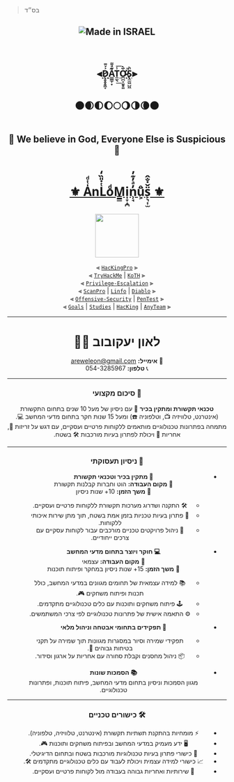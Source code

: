 > בס״ד 


<h2 align="center">

 <img align="center" title="Made in ISRAEL" src="https://img.shields.io/badge/MADE%20IN-ISRAEL-blue?style=for-the-badge">

<img src="https://camo.githubusercontent.com/82291b0fe831bfc6781e07fc5090cbd0a8b912bb8b8d4fec0696c881834f81ac/68747470733a2f2f70726f626f742e6d656469612f394575424971676170492e676966" width="200" height="2"> <br><br>
 
 ⫷[D̷̨̥̥̥͖̞͐ͮ̄A̳̳̹̟̋ͣ͌ͅT̼̼̖̾͟͞Ơ̷̴̪̪̝͈̥͈̆̀̚S̢̼̼͖̺͖ͪ](https://github.com/AnLoMinus/DatOS/)⫸ <br> <br>
 
 🌑🌒🌓🌔🌕🌖🌗🌘🌑
 
<img src="https://camo.githubusercontent.com/82291b0fe831bfc6781e07fc5090cbd0a8b912bb8b8d4fec0696c881834f81ac/68747470733a2f2f70726f626f742e6d656469612f394575424971676170492e676966" width="500" height="2"><br>

<p align="center">🔱 We believe in God, Everyone Else is Suspicious 🔱</p>

<img src="https://camo.githubusercontent.com/82291b0fe831bfc6781e07fc5090cbd0a8b912bb8b8d4fec0696c881834f81ac/68747470733a2f2f70726f626f742e6d656469612f394575424971676170492e676966" width="500" height="2"><br>
 
</h2>

<div align="center">
 
# <a href="https://github.com/Anlominus">⚜️ A̍ͭͩnLͭ̇̎̏̒oͩM̳͇i͎̞̝̪n̹̘̓ͣ̓͊̓ů͕̈s̙͉͎̫̈̌̇̐̂ ⚜️</a>

<img src="https://camo.githubusercontent.com/82291b0fe831bfc6781e07fc5090cbd0a8b912bb8b8d4fec0696c881834f81ac/68747470733a2f2f70726f626f742e6d656469612f394575424971676170492e676966" width="350" height="1"> <br>

<img align="center" width="100" src="https://user-images.githubusercontent.com/51442719/172729066-1293d382-4a31-4f03-8c23-ab0ea5f611a0.png">

⫷ [`HacKingPro`](https://github.com/Anlominus/HacKingPro) ⫸
<br>
⫷ [`TryHackMe`](https://github.com/Anlominus/TryHackMe) | [`KoTH`](https://github.com/Anlominus/TryHackMe/tree/main/King%20of%20the%20Hill/KoTH) ⫸ 
<br>
⫷ [`Privilege-Escalation`](https://github.com/Anlominus/Privilege-Escalation) ⫸
<br>
⫷ [`ScanPro`](https://github.com/Anlominus/ScanPro) | [`Linfo`](https://github.com/Anlominus/Linfo) | [`Diablo`](https://github.com/Anlominus/Diablo) ⫸ 
<br>
⫷ [`Offensive-Security`](https://github.com/Anlominus/Offensive-Security) | [`PenTest`](https://github.com/Anlominus/PenTest) ⫸
<br>
⫷ [`Goals`](https://github.com/Anlominus/Goals) | [`Studies`](https://github.com/Anlominus/Studies) | [`HacKing`](https://github.com/Anlominus/HacKing) | [`AnyTeam`](https://github.com/Anlominus/AnyTeam) ⫸
<br>

<div>

---

<div dir="rtl">





# לאון יעקובוב 👨‍💻

📧 **אימייל:** [areweleon@gmail.com](mailto:areweleon@gmail.com)  
📞 **טלפון:** 054-3285967  

---

### 📝 סיכום מקצועי

**טכנאי תקשורת ומתקין בכיר** 📡 עם ניסיון של מעל 10 שנים בתחום התקשורת (אינטרנט, טלוויזיה 📺, וטלפוניה ☎️) ומעל 15 שנות חקר בתחום מדעי המחשב 💻. 
מתמחה בפתרונות טכנולוגיים מותאמים ללקוחות פרטיים ועסקיים, עם דגש על זריזות 🏃, אחריות 🎯 ויכולת לפתרון בעיות מורכבות 🛠️ בשטח.

---

<div dir="rtl">
 
### 💼 ניסיון תעסוקתי

- **📡 מתקין בכיר וטכנאי תקשורת**  
  🔸 **מקום העבודה:** הוט וחברות קבלנות תקשורת  
  🔸 **משך הזמן:** 10+ שנות ניסיון  
  - 🛠️ התקנה ושדרוג מערכות תקשורת ללקוחות פרטיים ועסקיים.  
  - 🔧 פתרון בעיות טכניות בזמן אמת בשטח, תוך מתן שירות איכותי ללקוחות.  
  - 🚀 ניהול פרויקטים טכניים מורכבים עבור לקוחות עסקיים עם צרכים ייחודיים.

- **💻 חוקר ויוצר בתחום מדעי המחשב**  
  🔸 **מקום העבודה:** עצמאי  
  🔸 **משך הזמן:** 15+ שנות ניסיון במחקר ופיתוח תוכנות  
  - 📚 למידה עצמאית של תחומים מגוונים במדעי המחשב, כולל תכנות ופיתוח משחקים 🎮.  
  - 🕹️ פיתוח משחקים ותוכנות עם כלים טכנולוגיים מתקדמים.  
  - ⚙️ התאמה אישית של פתרונות טכנולוגיים לפי צרכי המשתמשים.

- **🔐 תפקידים בתחומי אבטחה וניהול מלאי**  
  - תפקידי שמירה וסיור במסגרות מגוונות תוך שמירה על תקני בטיחות גבוהים 🚨.  
  - 📦 ניהול מחסנים וקבלת סחורה עם אחריות על ארגון וסידור.
  
- **📚 הסמכות שונות**  
  מגוון הסמכות וניסיון בתחום מדעי המחשב, פיתוח תוכנות, ופתרונות טכנולוגיים.

---

### 🛠️ כישורים טכניים

- ⚡ מומחיות בהתקנת תשתיות תקשורת (אינטרנט, טלוויזיה, טלפוניה).  
- 🖥️ ידע מעמיק במדעי המחשב ובפיתוח משחקים ותוכנות 🎮.  
- 🔧 כישורי פתרון בעיות טכנולוגיות מורכבות בשטח ובתחום הדיגיטלי.  
- 📈 כישורי למידה עצמית ויכולת לעבוד עם כלים טכנולוגיים מתקדמים 🛠️.  
- 🤝 שירותיות ואחריות גבוהה בעבודה מול לקוחות פרטיים ועסקיים.

